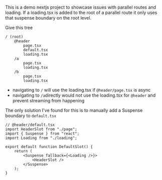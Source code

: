 This is a demo nextjs project to showcase issues with parallel routes and loading.
If a loading.tsx is added to the root of a parallel route it only uses that suspense boundary on the root level.

Give this tree

```
/ (root)
    @header
        page.tsx
        default.tsx
        loading.tsx
    /a
        page.tsx
        loading.tsx
    /b
        page.tsx
        loading.tsx
```

-   navigating to `/` will use the loading.tsx if `@header/page.tsx` is async
-   navigating to `/a`directly would not use the loading.tsx for `@header` and prevent streaming from happening

The only solution I've found for this is to manually add a Suspense boundary to `default.tsx`

```tsx
// @header/default.tsx
import HeaderSlot from "./page";
import { Suspense } from "react";
import Loading from "./loading";

export default function DefaultSlot() {
    return (
        <Suspense fallback={<Loading />}>
            <HeaderSlot />
        </Suspense>
    );
}
```
